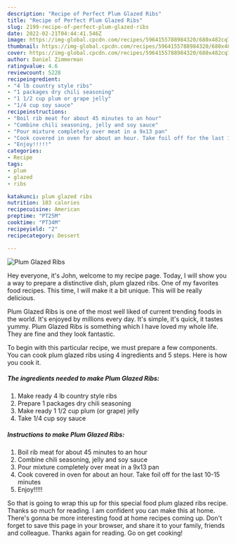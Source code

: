 ```yaml
---
description: "Recipe of Perfect Plum Glazed Ribs"
title: "Recipe of Perfect Plum Glazed Ribs"
slug: 2199-recipe-of-perfect-plum-glazed-ribs
date: 2022-02-21T04:44:41.546Z
image: https://img-global.cpcdn.com/recipes/5964155788984320/680x482cq70/plum-glazed-ribs-recipe-main-photo.jpg
thumbnail: https://img-global.cpcdn.com/recipes/5964155788984320/680x482cq70/plum-glazed-ribs-recipe-main-photo.jpg
cover: https://img-global.cpcdn.com/recipes/5964155788984320/680x482cq70/plum-glazed-ribs-recipe-main-photo.jpg
author: Daniel Zimmerman
ratingvalue: 4.6
reviewcount: 5228
recipeingredient:
- "4 lb country style ribs"
- "1 packages dry chili seasoning"
- "1 1/2 cup plum or grape jelly"
- "1/4 cup soy sauce"
recipeinstructions:
- "Boil rib meat for about 45 minutes to an hour"
- "Combine chili seasoning, jelly and soy sauce"
- "Pour mixture completely over meat in a 9x13 pan"
- "Cook covered in oven for about an hour. Take foil off for the last 10-15 minutes"
- "Enjoy!!!!!"
categories:
- Recipe
tags:
- plum
- glazed
- ribs

katakunci: plum glazed ribs 
nutrition: 103 calories
recipecuisine: American
preptime: "PT25M"
cooktime: "PT34M"
recipeyield: "2"
recipecategory: Dessert

---
```



![Plum Glazed Ribs](https://img-global.cpcdn.com/recipes/5964155788984320/680x482cq70/plum-glazed-ribs-recipe-main-photo.jpg)

Hey everyone, it's John, welcome to my recipe page. Today, I will show you a way to prepare a distinctive dish, plum glazed ribs. One of my favorites food recipes. This time, I will make it a bit unique. This will be really delicious.



Plum Glazed Ribs is one of the most well liked of current trending foods in the world. It's enjoyed by millions every day. It's simple, it's quick, it tastes yummy. Plum Glazed Ribs is something which I have loved my whole life. They are fine and they look fantastic.


To begin with this particular recipe, we must prepare a few components. You can cook plum glazed ribs using 4 ingredients and 5 steps. Here is how you cook it.

<!--inarticleads1-->

##### The ingredients needed to make Plum Glazed Ribs:

1. Make ready 4 lb country style ribs
1. Prepare 1 packages dry chili seasoning
1. Make ready 1 1/2 cup plum (or grape) jelly
1. Take 1/4 cup soy sauce




<!--inarticleads2-->

##### Instructions to make Plum Glazed Ribs:

1. Boil rib meat for about 45 minutes to an hour
1. Combine chili seasoning, jelly and soy sauce
1. Pour mixture completely over meat in a 9x13 pan
1. Cook covered in oven for about an hour. Take foil off for the last 10-15 minutes
1. Enjoy!!!!!




So that is going to wrap this up for this special food plum glazed ribs recipe. Thanks so much for reading. I am confident you can make this at home. There's gonna be more interesting food at home recipes coming up. Don't forget to save this page in your browser, and share it to your family, friends and colleague. Thanks again for reading. Go on get cooking!
